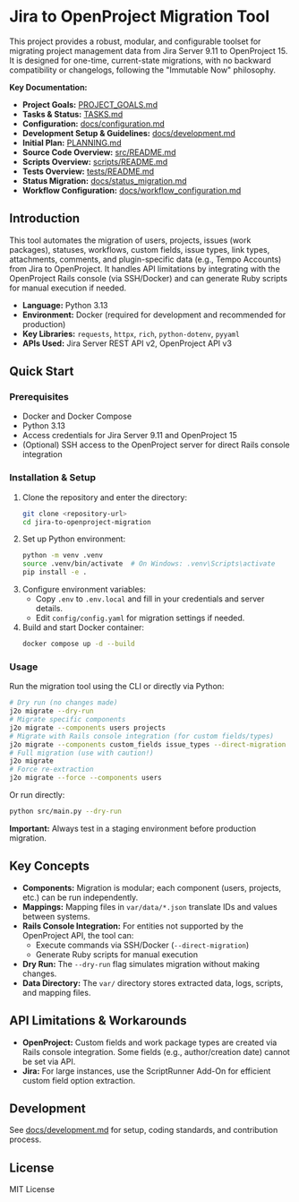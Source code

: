 # Jira to OpenProject Migration Tool

This project provides a robust, modular, and configurable toolset for migrating project management data from Jira Server 9.11 to OpenProject 15. It is designed for one-time, current-state migrations, with no backward compatibility or changelogs, following the "Immutable Now" philosophy.

**Key Documentation:**

*   **Project Goals:** [PROJECT_GOALS.md](PROJECT_GOALS.md)
*   **Tasks & Status:** [TASKS.md](TASKS.md)
*   **Configuration:** [docs/configuration.md](docs/configuration.md)
*   **Development Setup & Guidelines:** [docs/development.md](docs/development.md)
*   **Initial Plan:** [PLANNING.md](PLANNING.md)
*   **Source Code Overview:** [src/README.md](src/README.md)
*   **Scripts Overview:** [scripts/README.md](scripts/README.md)
*   **Tests Overview:** [tests/README.md](tests/README.md)
*   **Status Migration:** [docs/status_migration.md](docs/status_migration.md)
*   **Workflow Configuration:** [docs/workflow_configuration.md](docs/workflow_configuration.md)

## Introduction

This tool automates the migration of users, projects, issues (work packages), statuses, workflows, custom fields, issue types, link types, attachments, comments, and plugin-specific data (e.g., Tempo Accounts) from Jira to OpenProject. It handles API limitations by integrating with the OpenProject Rails console (via SSH/Docker) and can generate Ruby scripts for manual execution if needed.

- **Language:** Python 3.13
- **Environment:** Docker (required for development and recommended for production)
- **Key Libraries:** `requests`, `httpx`, `rich`, `python-dotenv`, `pyyaml`
- **APIs Used:** Jira Server REST API v2, OpenProject API v3

## Quick Start

### Prerequisites

* Docker and Docker Compose
* Python 3.13
* Access credentials for Jira Server 9.11 and OpenProject 15
* (Optional) SSH access to the OpenProject server for direct Rails console integration

### Installation & Setup

1. Clone the repository and enter the directory:
    ```bash
    git clone <repository-url>
    cd jira-to-openproject-migration
    ```
2. Set up Python environment:
    ```bash
    python -m venv .venv
    source .venv/bin/activate  # On Windows: .venv\Scripts\activate
    pip install -e .
    ```
3. Configure environment variables:
    * Copy `.env` to `.env.local` and fill in your credentials and server details.
    * Edit `config/config.yaml` for migration settings if needed.
4. Build and start Docker container:
    ```bash
    docker compose up -d --build
    ```

### Usage

Run the migration tool using the CLI or directly via Python:

```bash
# Dry run (no changes made)
j2o migrate --dry-run
# Migrate specific components
j2o migrate --components users projects
# Migrate with Rails console integration (for custom fields/types)
j2o migrate --components custom_fields issue_types --direct-migration
# Full migration (use with caution!)
j2o migrate
# Force re-extraction
j2o migrate --force --components users
```

Or run directly:
```bash
python src/main.py --dry-run
```

**Important:** Always test in a staging environment before production migration.

## Key Concepts

* **Components:** Migration is modular; each component (users, projects, etc.) can be run independently.
* **Mappings:** Mapping files in `var/data/*.json` translate IDs and values between systems.
* **Rails Console Integration:** For entities not supported by the OpenProject API, the tool can:
    - Execute commands via SSH/Docker (`--direct-migration`)
    - Generate Ruby scripts for manual execution
* **Dry Run:** The `--dry-run` flag simulates migration without making changes.
* **Data Directory:** The `var/` directory stores extracted data, logs, scripts, and mapping files.

## API Limitations & Workarounds

* **OpenProject:** Custom fields and work package types are created via Rails console integration. Some fields (e.g., author/creation date) cannot be set via API.
* **Jira:** For large instances, use the ScriptRunner Add-On for efficient custom field option extraction.

## Development

See [docs/development.md](docs/development.md) for setup, coding standards, and contribution process.

## License

MIT License
